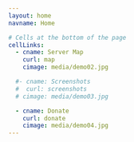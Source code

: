 ```yaml
---
layout: home
navname: Home

# Cells at the bottom of the page
cellLinks:
  - cname: Server Map
    curl: map
    cimage: media/demo02.jpg

  #- cname: Screenshots
  #  curl: screenshots
  # cimage: media/demo03.jpg

  - cname: Donate
    curl: donate
    cimage: media/demo04.jpg
---
```

